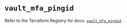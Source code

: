 # `vault_mfa_pingid`

Refer to the Terraform Registry for docs: [`vault_mfa_pingid`](https://registry.terraform.io/providers/hashicorp/vault/5.1.0/docs/resources/mfa_pingid).
